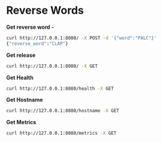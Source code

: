 # Reverse Words 

**Get reverse word -**

```sh
curl http://127.0.0.1:8080/ -X POST -d '{"word":"PALC"}'
{"reverse_word":"CLAP"}
```

**Get release**

```sh
curl http://127.0.0.1:8080/ -X GET
```

**Get Health**

```sh
curl http://127.0.0.1:8080/health -X GET
```

**Get Hostname**

```sh
curl http://127.0.0.1:8080/hostname -X GET
```

**Get Metrics**

```sh
curl http://127.0.0.1:8080/metrics -X GET
```